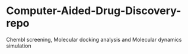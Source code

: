 # Computer-Aided-Drug-Discovery-repo
 Chembl screening, Molecular docking analysis and Molecular dynamics simulation
